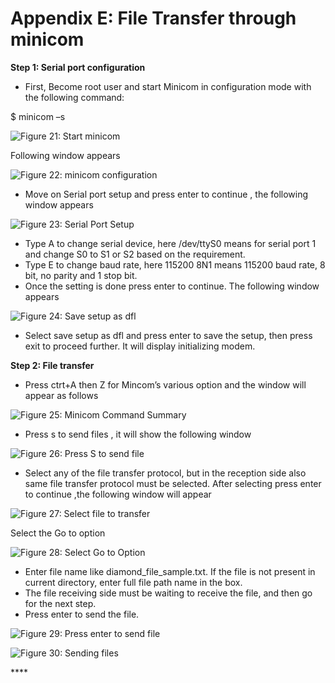 # Appendix E: File Transfer through minicom

**Step 1: Serial port configuration**

* First, Become root user and start Minicom in configuration mode with the following command:

$ minicom –s

![Figure 21: Start minicom](../../../../.gitbook/assets/30.png)

Following window appears

![Figure 22: minicom configuration](../../../../.gitbook/assets/31%20%281%29.png)

* Move on Serial port setup and press enter to continue , the following window appears

![Figure 23: Serial Port Setup](../../../../.gitbook/assets/32%20%281%29.png)

* Type A to change serial device, here /dev/ttyS0 means for serial port 1 and change S0 to S1 or S2 based on the requirement.
* Type E to change baud rate, here 115200 8N1 means 115200 baud rate, 8 bit, no parity and 1 stop bit.
* Once the setting is done press enter to continue. The following window appears

![Figure 24: Save setup as dfl](../../../../.gitbook/assets/33.png)

* Select save setup as dfl and press enter to save the setup, then press exit to proceed further. It will display initializing modem.

**Step 2: File transfer**

* Press ctrt+A then Z for Mincom’s various option and the window will appear as follows

![Figure 25: Minicom Command Summary](../../../../.gitbook/assets/34.png)

* Press s to send files , it will show the following window

![Figure 26: Press S to send file](../../../../.gitbook/assets/35.png)

* Select any of the file transfer protocol, but in the reception side also same file transfer protocol must be selected. After selecting press enter to continue ,the following window will appear

![Figure 27: Select file to transfer](../../../../.gitbook/assets/36.png)

Select the Go to option

![Figure 28: Select Go to Option](../../../../.gitbook/assets/37%20%281%29.png)

* Enter file name like diamond\_file\_sample.txt. If the file is not present in current directory, enter full file path name in the box.
* The file receiving side must be waiting to receive the file, and then go for the next step.
* Press enter to send the file.

![Figure 29: Press enter to send file](../../../../.gitbook/assets/38%20%281%29.png)

![Figure 30: Sending files](../../../../.gitbook/assets/39%20%281%29.png)

\*\*\*\*

